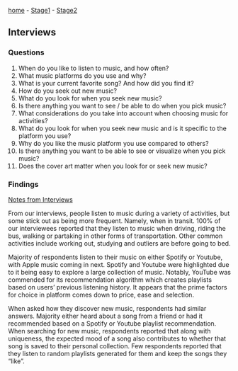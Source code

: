 [home](https://colinauyeng.github.io/CPSC-481--MusicSurf/) - [Stage1](https://colinauyeng.github.io/CPSC-481--MusicSurf/Stage1) - [Stage2](https://colinauyeng.github.io/CPSC-481--MusicSurf/Stage2) 
## Interviews
### Questions
1. When do you like to listen to music, and how often?
2. What music platforms do you use and why?
3. What is your current favorite song? And how did you find it?
4. How do you seek out new music?
5. What do you look for when you seek new music?
6. Is there anything you want to see / be able to do when you pick music?
7. What considerations do you take into account when choosing music for activities?
8. What do you look for when you seek new music and is it specific to the platform you use?
9. Why do you like the music platform you use compared to others?
10. Is there anything you want to be able to see or visualize when you pick music?
11. Does the cover art matter when you look for or seek new music?

### Findings
[Notes from Interviews](https://github.com/mwahba13/CPSC481/raw/master/Stage%202/HCI%20Interview%20questions%20(Responses).xlsx)

From our interviews, people listen to music during a variety of activities, but some stick out as being more frequent. Namely, when in transit. 100% of our interviewees reported that they listen to music when driving, riding the bus, walking or partaking in other forms of transportation. Other common activities include working out, studying and outliers are before going to bed.

Majority of respondents listen to their music on either Spotify or Youtube, with Apple music coming in next. Spotify and Youtube were highlighted due to it being easy to explore a large collection of music. Notably, YouTube was commended for its recommendation algorithm which creates playlists based on users’ previous listening history. It appears that the prime factors for choice in platform comes down to price, ease and selection.

When asked how they discover new music, respondents had similar answers. Majority either heard about a song from a friend or had it recommended based on a Spotify or Youtube playlist recommendation. When searching for new music, respondents reported that along with uniqueness, the expected mood of a song also contributes to whether that song is saved to their personal collection. Few respondents reported that they listen to random playlists generated for them and keep the songs they “like”.
